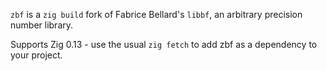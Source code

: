 `zbf` is a `zig build` fork of Fabrice Bellard's `libbf`, an arbitrary precision number library.

Supports Zig 0.13 - use the usual `zig fetch` to add zbf as a dependency to your project.
